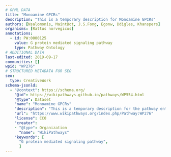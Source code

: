 ```yaml
---
# GPML DATA
title: "Monoamine GPCRs"
description: "This is a temporary description for Monoamine GPCRs"
authors: [Nsalomonis, MaintBot, J.S.Fong, Egonw, Ddigles, Khanspers]
organisms: [Rattus norvegicus]
annotations:
  - id: PW:0000125
    value: G protein mediated signaling pathway
    type: Pathway Ontology
# ADDITIONAL DATA
last-edited: 2019-09-17
communities: []
wpid: "WP276"
# STRUCTURED METADATA FOR SEO
seo:
  type: CreativeWork
schema-jsonld:
  - "@context": https://schema.org/
    "@id": https://wikipathways.github.io/pathways/WP554.html
    "@type": Dataset
    "name": "Monoamine GPCRs"
    "description": "This is a temporary description for the pathway entitled: Monoamine GPCRs"
    "url": "https://www.wikipathways.org/index.php/Pathway:WP276"
    "license": CC0
    "creator":
    - "@type": Organization
      "name": "WikiPathways"
    "keywords": [
      "G protein mediated signaling pathway",
      ]
---
```

